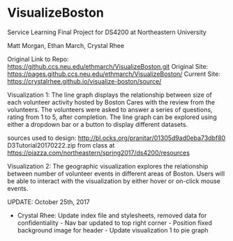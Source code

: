 # VisualizeBoston
Service Learning Final Project for DS4200 at Northeastern University

Matt Morgan,
Ethan March,
Crystal Rhee

Original Link to Repo: https://github.ccs.neu.edu/ethmarch/VisualizeBoston.git
Original Site: https://pages.github.ccs.neu.edu/ethmarch/VisualizeBoston/
Current Site: https://crystalrhee.github.io/visualize-boston/source/

Visualization 1: The line graph displays the relationship between size of each
volunteer activity hosted by Boston Cares with the review from the volunteers.
The volunteers were asked to answer a series of questions, rating from 1 to 5,
after completion. The line graph can be explored using either a dropdown bar or
a button to display different datasets.

sources used to design:
http://bl.ocks.org/pranitar/01305d9ad0eba73dbf80
D3Tutorial20170222.zip from class at https://piazza.com/northeastern/spring2017/ds4200/resources

Visualization 2: The geographic visualization explores the relationship between
number of volunteer events in different areas of Boston. Users will be able to
interact with the visualization by either hover or on-click mouse events.

UPDATE: October 25th, 2017
- Crystal Rhee: Update index file and stylesheets, removed data for confidentiality
		- Nav bar updated to top right corner
		- Position fixed background image for header
		- Update visualization 1 to pie graph

